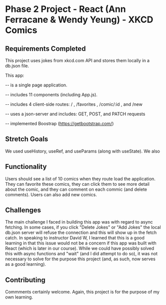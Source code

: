 # Phase 2 Project - React (Ann Ferracane & Wendy Yeung) - XKCD Comics

## Requirements Completed

This project uses jokes from xkcd.com API and stores them locally in a db.json file.

This app:

-- is a single page application.

-- includes 11 components (including App.js).

-- includes 4 client-side routes: / , /favorites , /comic/:id , and /new

-- uses a json-server and includes: GET, POST, and PATCH requests

-- implemented Boostrap (https://getbootstrap.com/)

## Stretch Goals

We used useHistory, useRef, and useParams (along with useState). We also 


## Functionality

Users should see a list of 10 comics when they route load the application. They can favorite these comics, they can click them to see more detail about the comic, and they can comment on each commic (and delete comments). Users can also add new comics. 

## Challenges

The main challenge I faced in building this app was with regard to async fetching. In some cases, if you click "Delete Jokes" or "Add Jokes" the local db.json server will refuse the connection and this will show up in the fetch catch. In speaking to instructor David W, I learned that this is a good learning in that this issue would not be a concern if this app was built with React (which is later in our course). While we could have possibly solved this with async functions and "wait" (and I did attempt to do so), it was not necessary to solve for the purpose this project (and, as such, now serves as a good learning).

## Contributing

Commments certainly welcome. Again, this project is for the purpose of my own learning.